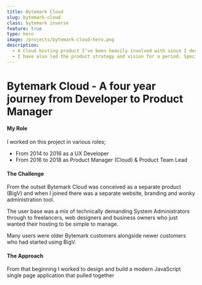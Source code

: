 ```yaml
---
title: Bytemark Cloud
slug: bytemark-cloud
class: bytemark inverse
feature: true
type: hero
image: /projects/bytemark-cloud-hero.png
description:
  - A Cloud hosting product I’ve been heavily involved with since I designed and built an influential JavaScript application (AngularJS) back in 2014.
  - I have also led the product strategy and vision for a period. Specifying and launching new features to drive revenue, and conducting customer & usability research to ensure it stays relevant in an extremely competitive market.
---
```


# Bytemark Cloud - A four year journey from Developer to Product Manager

#### My Role

I worked on this project in various roles;

* From 2014 to 2016 as a UX Developer
* From 2016 to 2018 as Product Manager (Cloud) & Product Team Lead

#### The Challenge

From the outset Bytemark Cloud was conceived as a separate product (BigV) and when I joined there was a separate website, branding and wonky administration tool.

The user base was a mix of technically demanding System Administrators through to freelancers, web designers and business owners who just wanted their hosting to be simple to manage.

Many users were older Bytemark customers alongside newer customers who had started using BigV.

#### The Approach


From that beginning I worked to design and build a modern JavaScript single page application that pulled together 
